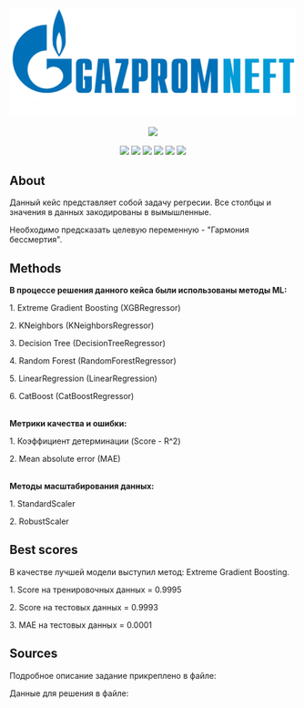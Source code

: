 <p align="center">
   <img src="Other/cxg1zjmnr497zeq15ne9zzlausjb6obw.png" width="600">
</p>
<p align="center">
   <img src="https://img.shields.io/badge/Language-Jupyter Notebook-orange">
</p>
<p align="center">
   <img src="https://img.shields.io/badge/DecisionTree-2bd000">
   <img src="https://img.shields.io/badge/Random Forest-1c17e7">
   <img src="https://img.shields.io/badge/KNeighbors-a0109c">
   <img src="https://img.shields.io/badge/LinearRegression-80fed2">
   <img src="https://img.shields.io/badge/XGBoost-dc3f16">
   <img src="https://img.shields.io/badge/CatBoost-ebe633">
</p>

## About
<p align="Left">
   Данный кейс представляет собой задачу регресии. Все столбцы и значения в данных закодированы в вымышленные.

   Необходимо предсказать целевую переменную - "Гармония бессмертия".
</p>

## Methods
   <p align="Left">
  <b>В процессе решения данного кейса были использованы методы ML:</b>
  
   <p align="Left">
   <p> 1. Extreme Gradient Boosting (XGBRegressor)</p>
   <p> 2. KNeighbors (KNeighborsRegressor)</p>
   <p> 3. Decision Tree (DecisionTreeRegressor)</p>
   <p>  4. Random Forest (RandomForestRegressor)</p>
   <p> 5. LinearRegression (LinearRegression)</p>
   <p> 6. CatBoost (CatBoostRegressor)</p>
   </p>
  <br>
  <b>Метрики качества и ошибки:</b>
  <p align="Left">
  <p>  1. Коэффициент детерминации (Score - R^2)</p>
  <p>  2. Mean absolute error (MAE)</p>
  </p>  
  <br>
  <b>Методы масштабирования данных:</b>
  <p align="Left">
  <p>  1. StandardScaler </p>
  <p>  2. RobustScaler </p>
  </p>  
  

## Best scores
<p align="Left">
   В качестве лучшей модели выступил метод: Extreme Gradient Boosting.
<p align="Left">
   <p> 1. Score на тренировочных данных = 0.9995</p>
   <p> 2. Score на тестовых данных = 0.9993</p>
   <p> 3. MAE на тестовых данных = 0.0001</p>
   </p>
</p>

## Sources
<p align="Left">
   Подробное описание задание прикреплено в файле: 

   Данные для решения в файле: 
</p>
